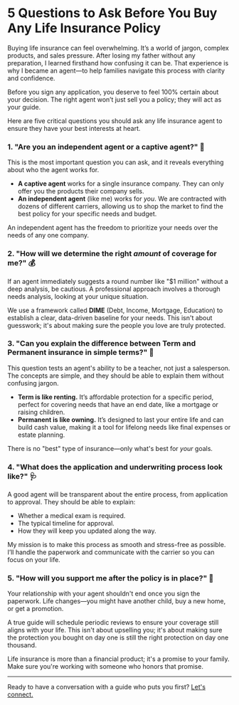 # 5 Questions to Ask Before You Buy Any Life Insurance Policy

Buying life insurance can feel overwhelming. It’s a world of jargon, complex products, and sales pressure. After losing my father without any preparation, I learned firsthand how confusing it can be. That experience is why I became an agent—to help families navigate this process with clarity and confidence.

Before you sign any application, you deserve to feel 100% certain about your decision. The right agent won’t just sell you a policy; they will act as your guide.

Here are five critical questions you should ask any life insurance agent to ensure they have your best interests at heart.

### 1. "Are you an independent agent or a captive agent?" 🤔

This is the most important question you can ask, and it reveals everything about who the agent works for.

* **A captive agent** works for a single insurance company. They can only offer you the products their company sells.
* **An independent agent** (like me) works for *you*. We are contracted with dozens of different carriers, allowing us to shop the market to find the best policy for your specific needs and budget.

An independent agent has the freedom to prioritize your needs over the needs of any one company.

### 2. "How will we determine the right *amount* of coverage for me?" 💰

If an agent immediately suggests a round number like "$1 million" without a deep analysis, be cautious. A professional approach involves a thorough needs analysis, looking at your unique situation.

We use a framework called **DIME** (Debt, Income, Mortgage, Education) to establish a clear, data-driven baseline for your needs. This isn't about guesswork; it's about making sure the people you love are truly protected.

### 3. "Can you explain the difference between Term and Permanent insurance in simple terms?" 🏡

This question tests an agent's ability to be a teacher, not just a salesperson. The concepts are simple, and they should be able to explain them without confusing jargon.

* **Term is like renting.** It’s affordable protection for a specific period, perfect for covering needs that have an end date, like a mortgage or raising children.
* **Permanent is like owning.** It’s designed to last your entire life and can build cash value, making it a tool for lifelong needs like final expenses or estate planning.

There is no "best" type of insurance—only what's best for *your* goals.

### 4. "What does the application and underwriting process look like?" 🩺

A good agent will be transparent about the entire process, from application to approval. They should be able to explain:

* Whether a medical exam is required.
* The typical timeline for approval.
* How they will keep you updated along the way.

My mission is to make this process as smooth and stress-free as possible. I’ll handle the paperwork and communicate with the carrier so you can focus on your life.

### 5. "How will you support me after the policy is in place?" 🤝

Your relationship with your agent shouldn't end once you sign the paperwork. Life changes—you might have another child, buy a new home, or get a promotion.

A true guide will schedule periodic reviews to ensure your coverage still aligns with your life. This isn't about upselling you; it's about making sure the protection you bought on day one is still the right protection on day one thousand.

Life insurance is more than a financial product; it's a promise to your family. Make sure you're working with someone who honors that promise.

---
Ready to have a conversation with a guide who puts you first? [Let's connect.](/#contact)